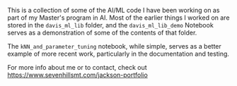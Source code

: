 This is a collection of some of the AI/ML code I have been working on as part of my Master's program in AI.  Most of the earlier things I worked on are stored in the `davis_ml_lib` folder, and the `davis_ml_lib_demo` Notebook serves as a demonstration of some of the contents of that folder.

The `kNN_and_parameter_tuning` notebook, while simple, serves as a better example of more recent work, particularly in the documentation and testing.

For more info about me or to contact, check out https://www.sevenhillsmt.com/jackson-portfolio
